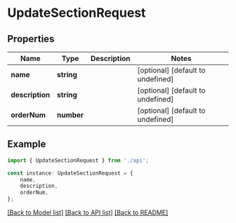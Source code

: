 # UpdateSectionRequest


## Properties

Name | Type | Description | Notes
------------ | ------------- | ------------- | -------------
**name** | **string** |  | [optional] [default to undefined]
**description** | **string** |  | [optional] [default to undefined]
**orderNum** | **number** |  | [optional] [default to undefined]

## Example

```typescript
import { UpdateSectionRequest } from './api';

const instance: UpdateSectionRequest = {
    name,
    description,
    orderNum,
};
```

[[Back to Model list]](../README.md#documentation-for-models) [[Back to API list]](../README.md#documentation-for-api-endpoints) [[Back to README]](../README.md)
